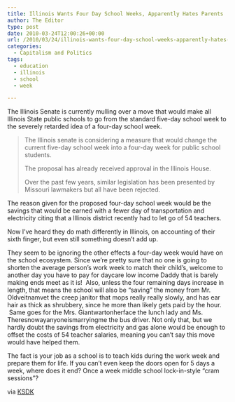 ```yaml
---
title: Illinois Wants Four Day School Weeks, Apparently Hates Parents
author: The Editor
type: post
date: 2010-03-24T12:00:26+00:00
url: /2010/03/24/illinois-wants-four-day-school-weeks-apparently-hates-parents/
categories:
  - Capitalism and Politics
tags:
  - education
  - illinois
  - school
  - week

---
```

The Illinois Senate is currently mulling over a move that would make all Illinois State public schools to go from the standard five-day school week to the severely retarded idea of a four-day school week.

> The Illinois senate is considering a measure that would change the current five-day school week into a four-day week for public school students.
> 
> The proposal has already received approval in the Illinois House.
> 
> Over the past few years, similar legislation has been presented by Missouri lawmakers but all have been rejected.

The reason given for the proposed four-day school week would be the savings that would be earned with a fewer day of transportation and electricity citing that a Illinois district recently had to let go of 54 teachers.

Now I&#8217;ve heard they do math differently in Illinois, on accounting of their sixth finger, but even still something doesn&#8217;t add up.

They seem to be ignoring the other effects a four-day week would have on the school ecosystem. Since we&#8217;re pretty sure that no one is going to shorten the average person&#8217;s work week to match their child&#8217;s, welcome to another day you have to pay for daycare low income Daddy that is barely making ends meet as it is!  Also, unless the four remaining days increase in length, that means the school will also be &#8220;saving&#8221; the money from Mr. Oldveitnamvet the creep janitor that mops really really slowly, and has ear hair as thick as shrubbery, since he more than likely gets paid by the hour.  Same goes for the Mrs. Giantwartonherface the lunch lady and Ms. Theresnowayanyoneismarryingme the bus driver. Not only that, but we hardly doubt the savings from electricity and gas alone would be enough to offset the costs of 54 teacher salaries, meaning you can&#8217;t say this move would have helped them.

The fact is your job as a school is to teach kids during the work week and prepare them for life. If you can&#8217;t even keep the doors open for 5 days a week, where does it end? Once a week middle school lock-in-style &#8220;cram sessions&#8221;?

via <a href="http://www.ksdk.com/news/local/story.aspx?storyid=198615&catid=3" target="_blank">KSDK</a>